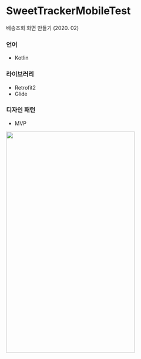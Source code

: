 # SweetTrackerMobileTest
배송조회 화면 만들기 (2020. 02) 

### 언어
- Kotlin

### 라이브러리
- Retrofit2
- Glide

### 디자인 패턴
- MVP

<img src="https://user-images.githubusercontent.com/70570798/104839445-87eb0600-5904-11eb-91a0-c8a1a3324835.png"  width="350" height="600">
